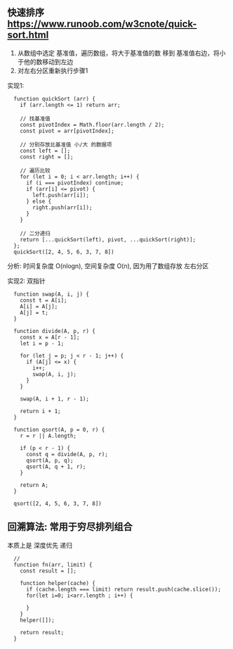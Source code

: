 ## 快速排序 https://www.runoob.com/w3cnote/quick-sort.html
  1. 从数组中选定 基准值，遍历数组，将大于基准值的数 移到 基准值右边，将小于他的数移动到左边
  2. 对左右分区重新执行步骤1

  实现1: 
  ```
    function quickSort (arr) {
      if (arr.length <= 1) return arr;

      // 找基准值
      const pivotIndex = Math.floor(arr.length / 2);
      const pivot = arr[pivotIndex];

      // 分别存放比基准值 小/大 的数据项
      const left = [];
      const right = [];

      // 遍历比较
      for (let i = 0; i < arr.length; i++) {
        if (i === pivotIndex) continue;
        if (arr[i] <= pivot) {
          left.push(arr[i]);
        } else {
          right.push(arr[i]);
        }
      }

      // 二分递归
      return [...quickSort(left), pivot, ...quickSort(right)];
    };
    quickSort([2, 4, 5, 6, 3, 7, 8])
  ```
  分析: 时间复杂度 O(nlogn), 空间复杂度 O(n), 因为用了数组存放 左右分区

  实现2: 双指针
  ```
    function swap(A, i, j) {
      const t = A[i];
      A[i] = A[j];
      A[j] = t;
    }

    function divide(A, p, r) {
      const x = A[r - 1];
      let i = p - 1;

      for (let j = p; j < r - 1; j++) {
        if (A[j] <= x) {
          i++;
          swap(A, i, j);
        }
      }

      swap(A, i + 1, r - 1);

      return i + 1;
    }

    function qsort(A, p = 0, r) {
      r = r || A.length;

      if (p < r - 1) {
        const q = divide(A, p, r);
        qsort(A, p, q);
        qsort(A, q + 1, r);
      }

      return A;
    }

    qsort([2, 4, 5, 6, 3, 7, 8])
  ```

## 回溯算法: 常用于穷尽排列组合
  本质上是 深度优先 递归
  ```
    // 
    function fn(arr, limit) {
      const result = [];

      function helper(cache) {
        if (cache.length === limit) return result.push(cache.slice());
        for(let i=0; i<arr.length ; i++) {

        }
      }
      helper([]);

      return result;
    }
  ```